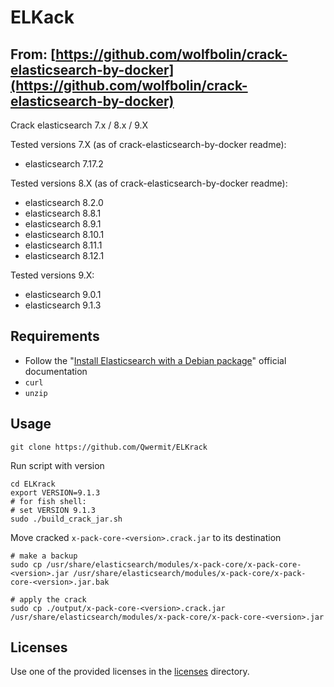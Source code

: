 # ELKack

## From: [https://github.com/wolfbolin/crack-elasticsearch-by-docker](https://github.com/wolfbolin/crack-elasticsearch-by-docker)

Crack elasticsearch 7.x / 8.x / 9.X

Tested versions 7.X (as of crack-elasticsearch-by-docker readme):
* elasticsearch 7.17.2

Tested versions 8.X (as of crack-elasticsearch-by-docker readme):
* elasticsearch 8.2.0
* elasticsearch 8.8.1
* elasticsearch 8.9.1
* elasticsearch 8.10.1
* elasticsearch 8.11.1
* elasticsearch 8.12.1

Tested versions 9.X:
* elasticsearch 9.0.1
* elasticsearch 9.1.3

## Requirements

* Follow the "[Install Elasticsearch with a Debian package](https://www.elastic.co/docs/deploy-manage/deploy/self-managed/install-elasticsearch-with-debian-package)" official documentation
* `curl`
* `unzip`

## Usage

```shell
git clone https://github.com/Qwermit/ELKrack
```

Run script with version

```shell
cd ELKrack
export VERSION=9.1.3
# for fish shell:
# set VERSION 9.1.3
sudo ./build_crack_jar.sh
```

Move cracked `x-pack-core-<version>.crack.jar` to its destination

```shell
# make a backup
sudo cp /usr/share/elasticsearch/modules/x-pack-core/x-pack-core-<version>.jar /usr/share/elasticsearch/modules/x-pack-core/x-pack-core-<version>.jar.bak

# apply the crack
sudo cp ./output/x-pack-core-<version>.crack.jar /usr/share/elasticsearch/modules/x-pack-core/x-pack-core-<version>.jar
```

## Licenses

Use one of the provided licenses in the [licenses](https://github.com/Qwermit/ELKrack/tree/master/licenses) directory.

